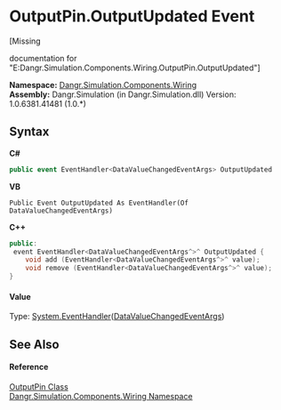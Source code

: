 # OutputPin.OutputUpdated Event
 

\[Missing <summary> documentation for "E:Dangr.Simulation.Components.Wiring.OutputPin.OutputUpdated"\]

**Namespace:**&nbsp;<a href="N_Dangr_Simulation_Components_Wiring">Dangr.Simulation.Components.Wiring</a><br />**Assembly:**&nbsp;Dangr.Simulation (in Dangr.Simulation.dll) Version: 1.0.6381.41481 (1.0.*)

## Syntax

**C#**<br />
``` C#
public event EventHandler<DataValueChangedEventArgs> OutputUpdated
```

**VB**<br />
``` VB
Public Event OutputUpdated As EventHandler(Of DataValueChangedEventArgs)
```

**C++**<br />
``` C++
public:
 event EventHandler<DataValueChangedEventArgs^>^ OutputUpdated {
	void add (EventHandler<DataValueChangedEventArgs^>^ value);
	void remove (EventHandler<DataValueChangedEventArgs^>^ value);
}
```


#### Value
Type: <a href="http://msdn2.microsoft.com/en-us/library/db0etb8x" target="_blank">System.EventHandler</a>(<a href="T_Dangr_Simulation_Types_DataValueChangedEventArgs">DataValueChangedEventArgs</a>)

## See Also


#### Reference
<a href="T_Dangr_Simulation_Components_Wiring_OutputPin">OutputPin Class</a><br /><a href="N_Dangr_Simulation_Components_Wiring">Dangr.Simulation.Components.Wiring Namespace</a><br />